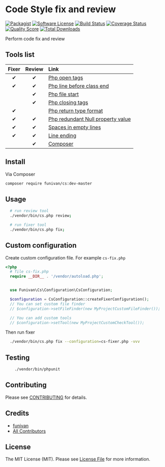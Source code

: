 # Code Style fix and review

[![Packagist](https://img.shields.io/packagist/v/funivan/cs.svg)](https://packagist.org/packages/funivan/cs)
[![Software License](https://img.shields.io/badge/license-MIT-brightgreen.svg?style=flat-square)](LICENSE.md)
[![Build Status](https://img.shields.io/travis/funivan/Cs/master.svg?style=flat-square)](https://travis-ci.org/funivan/Cs)
[![Coverage Status](https://img.shields.io/scrutinizer/coverage/g/Funivan/Cs.svg?style=flat-square)](https://scrutinizer-ci.com/g/funivan/Cs/code-structure)
[![Quality Score](https://img.shields.io/scrutinizer/g/funivan/Cs.svg?style=flat-square)](https://scrutinizer-ci.com/g/funivan/Cs)
[![Total Downloads](https://img.shields.io/packagist/dt/funivan/cs.svg?style=flat-square)](https://packagist.org/packages/funivan/cs)

Perform code fix and review


## Tools list

| Fixer | Review | Link                                                                                                                           |
|:-----:|:------:|:-------------------------------------------------------------------------------------------------------------------------------|
| ✔     | ✔      | [Php open tags](src/Tools/Php/OpenTags/README.md)                                                                               |
| ✔     | ✔      | [Php line before class end](src/Tools/Php/LineBeforeClassEnd/README.md)                                                           |
|       | ✔      | [Php file start](src/Tools/Php/FileStartLine/README.md)                                                                        |
|       | ✔      | [Php closing tags](src/Tools/Php/ClosingTags/README.md)                                                                        |
| ✔     |        | [Php return type format](src/Tools/Php/ReturnTypeFormat/README.md)                                                             |
| ✔     | ✔      | [Php redundant Null property value](src/Tools/Php/RedundantNullPropertyValue/README.md)                                         |
| ✔     | ✔      | [Spaces in empty lines](src/Tools/SpacesInEmptyLines/README.md)                                                                   |
| ✔     | ✔      | [Line ending](src/Tools/LineEnding/README.md)                                                                                   |
|       | ✔      | [Composer](src/Tools/Composer/README.md)                                                                                       |


## Install

Via Composer

``` bash
composer require funivan/cs:dev-master
```

## Usage

```sh
  # run review tool
  ./vendor/bin/cs.php review;

  # run fixer tool
  ./vendor/bin/cs.php fix;

```

## Custom configuration
Create custom configuration file. For example `cs-fix.php`

```php
<?php
  # file cs-fix.php
  require __DIR__ . '/vendor/autoload.php';


  use Funivan\Cs\Configuration\CsConfiguration;

  $configuration = CsConfiguration::createFixerConfiguration();
  // You can set custom file finder
  // $configuration->setFileFinder(new MyProjectCustomFileFinder());

  // You can add custom tools
  // $configuration->setTool(new MyProjectCustomCheckTool());

```
Then run fixer
```sh
  ./vendor/bin/cs.php fix --configuration=cs-fixer.php -vvv
```

## Testing

``` bash
    ./vendor/bin/phpunit
```

## Contributing

Please see [CONTRIBUTING](https://github.com/funivan/Cs/blob/master/CONTRIBUTING.md) for details.

## Credits

- [funivan](https://github.com/funivan)
- [All Contributors](https://github.com/funivan/Cs/contributors)

## License

The MIT License (MIT). Please see [License File](LICENSE.md) for more information.
